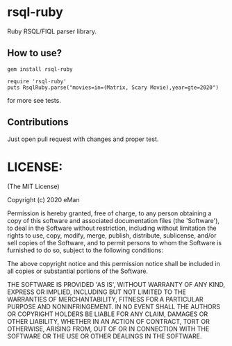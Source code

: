 # rsql-ruby

Ruby RSQL/FIQL parser library.

## How to use?

```
gem install rsql-ruby
```

```
require 'rsql-ruby'
puts RsqlRuby.parse("movies=in=(Matrix, Scary Movie),year=gte=2020")
```

for more see tests.

## Contributions

Just open pull request with changes and proper test.

# LICENSE:

(The MIT License)

Copyright (c) 2020 eMan

Permission is hereby granted, free of charge, to any person obtaining
a copy of this software and associated documentation files (the
'Software'), to deal in the Software without restriction, including
without limitation the rights to use, copy, modify, merge, publish,
distribute, sublicense, and/or sell copies of the Software, and to
permit persons to whom the Software is furnished to do so, subject to
the following conditions:

The above copyright notice and this permission notice shall be
included in all copies or substantial portions of the Software.

THE SOFTWARE IS PROVIDED 'AS IS', WITHOUT WARRANTY OF ANY KIND,
EXPRESS OR IMPLIED, INCLUDING BUT NOT LIMITED TO THE WARRANTIES OF
MERCHANTABILITY, FITNESS FOR A PARTICULAR PURPOSE AND NONINFRINGEMENT.
IN NO EVENT SHALL THE AUTHORS OR COPYRIGHT HOLDERS BE LIABLE FOR ANY
CLAIM, DAMAGES OR OTHER LIABILITY, WHETHER IN AN ACTION OF CONTRACT,
TORT OR OTHERWISE, ARISING FROM, OUT OF OR IN CONNECTION WITH THE
SOFTWARE OR THE USE OR OTHER DEALINGS IN THE SOFTWARE.
